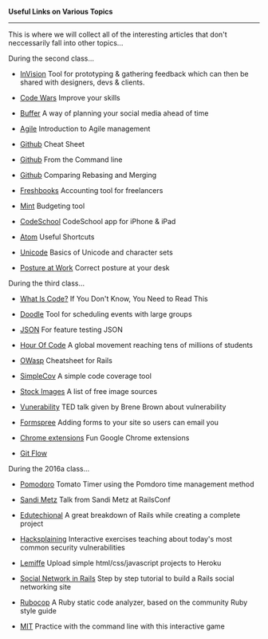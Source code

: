 **Useful Links on Various Topics**

-----------

This is where we will collect all of the interesting articles that don't neccessarily fall into other topics...

During the second class...

- [InVision](http://www.invisionapp.com/redeem/s/3244147)  Tool for prototyping & gathering feedback which can then be shared with designers, devs & clients.

- [Code Wars](http://www.codewars.com/)  Improve your skills

- [Buffer](https://buffer.com/)  A way of planning your social media ahead of time

- [Agile](http://www.versionone.com/agile-project-management/)  Introduction to Agile management

- [Github](https://training.github.com/kit/downloads/github-git-cheat-sheet.pdf)  Cheat Sheet
- [Github](https://github.com/jlevy/the-art-of-command-line)  From the Command line
- [Github](https://www.atlassian.com/git/tutorials/merging-vs-rebasing/)  Comparing Rebasing and Merging

- [Freshbooks](http://www.freshbooks.com/)  Accounting tool for freelancers
- [Mint](https://www.mint.com/)  Budgeting tool

- [CodeSchool](https://itunes.apple.com/us/app/code-school/id927194858?mt=8)  CodeSchool app for iPhone & iPad

- [Atom](http://d2wy8f7a9ursnm.cloudfront.net/atom-editor-cheat-sheet.pdf)  Useful Shortcuts

- [Unicode](http://www.joelonsoftware.com/articles/Unicode.html)  Basics of Unicode and character sets

- [Posture at Work](https://sdlearn.slack.com/files/gisborne/F04SKELJ8/posture_program.pdf)  Correct posture at your desk

During the third class...

- [What Is Code?](http://www.bloomberg.com/graphics/2015-paul-ford-what-is-code/) If You Don't Know, You Need to Read This​

- [Doodle](http://doodle.com)  Tool for scheduling events with large groups

- [JSON](http://matthewlehner.net/rails-api-testing-guidelines/)  For feature testing JSON

- [Hour Of Code](https://hourofcode.com/us)  A global movement reaching tens of millions of students

- [OWasp](https://www.owasp.org/index.php/OWASP_Top_Ten_Cheat_Sheet)  Cheatsheet for Rails

- [SimpleCov](https://github.com/colszowka/simplecov)  A simple code coverage tool

- [Stock Images](https://blog.bufferapp.com/free-image-sources-list?utm_content=buffer9d16f&utm_medium=social&utm_source=twitter.com&utm_campaign=buffer)  A list of free image sources

- [Vunerability](https://www.ted.com/talks/brene_brown_on_vulnerability?language=en)  TED talk given by Brene Brown about vulnerability

- [Formspree](http://formspree.io/)  Adding forms to your site so users can email you

- [Chrome extensions](http://www.businessinsider.com/the-13-best-google-chrome-life-hacks-2015-11)  Fun Google Chrome extensions

- [Git Flow](http://jeffkreeftmeijer.com/2010/why-arent-you-using-git-flow/)  

During the 2016a class...

- [Pomodoro](http://tomato-timer.com/) Tomato Timer using the Pomdoro time management method

- [Sandi Metz](https://www.youtube.com/watch?v=OMPfEXIlTVE) Talk from Sandi Metz at RailsConf

- [Edutechional](https://www.youtube.com/playlist?list=PLgYiyoyNPrv81SdYk-eoMFacl-CJTO_xa) A great breakdown of Rails while creating a complete project

- [Hacksplaining](https://www.hacksplaining.com/) Interactive exercises teaching about today's most common security vulnerabilities

- [Lemiffe](http://www.lemiffe.com/how-to-deploy-a-static-page-to-heroku-the-easy-way/) Upload simple html/css/javascript projects to Heroku

- [Social Network in Rails](https://medium.com/rails-ember-beyond/how-to-build-a-social-network-using-rails-eb31da569233#.vp3cbo8qi) Step by step tutorial to build a Rails social networking site

- [Rubocop](https://github.com/bbatsov/rubocop#installation) A Ruby static code analyzer, based on the community Ruby style guide

- [MIT](http://web.mit.edu/mprat/Public/web/Terminus/Web/main.html) Practice with the command line with this interactive game
